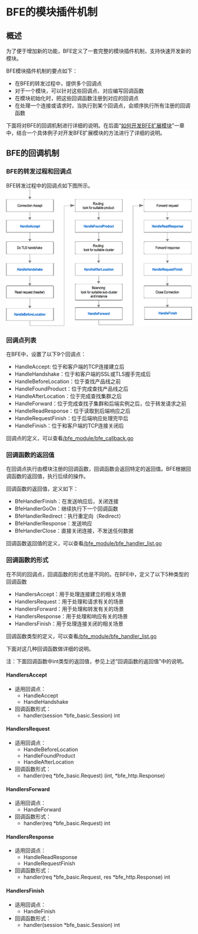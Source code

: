 # BFE的模块插件机制

## 概述

为了便于增加新的功能，BFE定义了一套完整的模块插件机制，支持快速开发新的模块。

BFE模块插件机制的要点如下：

- 在BFE的转发过程中，提供多个回调点
- 对于一个模块，可以针对这些回调点、对应编写回调函数
- 在模块初始化时，把这些回调函数注册到对应的回调点
- 在处理一个连接或请求时，当执行到某个回调点，会顺序执行所有注册的回调函数

下面将对BFE的回调机制进行详细的说明。在后面“[如何开发BFE扩展模块](../../develop/how_to_write_module/how_to_write_module.md)”一章中，结合一个具体例子对开发BFE扩展模块的方法进行了详细的说明。

## BFE的回调机制

### BFE的转发过程和回调点

BFE转发过程中的回调点如下图所示。
![bfe callback](./bfe-callback.png)

### 回调点列表

在BFE中，设置了以下9个回调点：

- HandleAccept: 位于和客户端的TCP连接建立后
- HandleHandshake：位于和客户端的SSL或TLS握手完成后
- HandleBeforeLocation：位于查找产品线之前
- HandleFoundProduct：位于完成查找产品线之后
- HandleAfterLocation：位于完成查找集群之后
- HandleForward：位于完成查找子集群和后端实例之后，位于转发请求之前
- HandleReadResponse：位于读取到后端响应之后
- HandleRequestFinish：位于后端响应处理完毕后
- HandleFinish：位于和客户端的TCP连接关闭后

回调点的定义，可以查看[/bfe_module/bfe_callback.go](https://github.com/bfenetworks/bfe/tree/master/bfe_module/bfe_callback.go)

### 回调函数的返回值

在回调点执行由模块注册的回调函数，回调函数会返回特定的返回值。BFE根据回调函数的返回值，执行后续的操作。

回调函数的返回值，定义如下：

- BfeHandlerFinish：在发送响应后，关闭连接
- BfeHandlerGoOn：继续执行下一个回调函数
- BfeHandlerRedirect：执行重定向（Redirect）
- BfeHandlerResponse：发送响应
- BfeHandlerClose：直接关闭连接，不发送任何数据

回调函数返回值的定义，可以查看[/bfe_module/bfe_handler_list.go](https://github.com/bfenetworks/bfe/tree/master/bfe_module/bfe_handler_list.go)

### 回调函数的形式

在不同的回调点，回调函数的形式也是不同的。在BFE中，定义了以下5种类型的回调函数

- HandlersAccept：用于处理连接建立的相关场景
- HandlersRequest：用于处理和请求有关的场景
- HandlersForward：用于处理和转发有关的场景
- HandlersResponse：用于处理和响应有关的场景
- HandlersFinish：用于处理连接关闭的相关场景

回调函数类型的定义，可以查看[/bfe_module/bfe_handler_list.go](https://github.com/bfenetworks/bfe/tree/master/bfe_module/bfe_handler_list.go)

下面对这几种回调函数做详细的说明。

注：下面回调函数中int类型的返回值，参见上述“回调函数的返回值”中的说明。

#### HandlersAccept

- 适用回调点：
  + HandleAccept
  + HandleHandshake
- 回调函数形式：
  + handler(session *bfe_basic.Session) int

#### HandlersRequest

- 适用回调点：
  + HandleBeforeLocation
  + HandleFoundProduct
  + HandleAfterLocation
- 回调函数形式：
  + handler(req *bfe_basic.Request) (int, *bfe_http.Response) 

#### HandlersForward

- 适用回调点：
  + HandleForward
- 回调函数形式：
  + handler(req *bfe_basic.Request) int 

#### HandlersResponse

- 适用回调点：
  + HandleReadResponse
  + HandleRequestFinish
- 回调函数形式：
  + handler(req *bfe_basic.Request, res *bfe_http.Response) int 

#### HandlersFinish

- 适用回调点：
  + HandleFinish
- 回调函数形式：
  + handler(session *bfe_basic.Session) int 